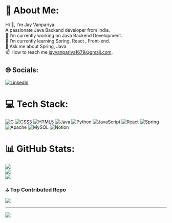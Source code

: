 # 💫 About Me:
Hi 👋, I'm Jay Vanpariya.<br>A passionate Java Backend developer from India.<br>🔭 I’m currently working on Java Backend Development.<br>🌱 I’m currently learning Spring, React , Front-end.<br>💬 Ask me about Spring, Java.<br>📫 How to reach me jayvanpariya1679@gmail.com.


## 🌐 Socials:
[![LinkedIn](https://img.shields.io/badge/LinkedIn-%230077B5.svg?logo=linkedin&logoColor=white)](https://linkedin.com/in/jay-vanpariya-94b338223) 

# 💻 Tech Stack:
![C](https://img.shields.io/badge/c-%2300599C.svg?style=for-the-badge&logo=c&logoColor=white) ![CSS3](https://img.shields.io/badge/css3-%231572B6.svg?style=for-the-badge&logo=css3&logoColor=white) ![HTML5](https://img.shields.io/badge/html5-%23E34F26.svg?style=for-the-badge&logo=html5&logoColor=white) ![Java](https://img.shields.io/badge/java-%23ED8B00.svg?style=for-the-badge&logo=java&logoColor=white) ![Python](https://img.shields.io/badge/python-3670A0?style=for-the-badge&logo=python&logoColor=ffdd54) ![JavaScript](https://img.shields.io/badge/javascript-%23323330.svg?style=for-the-badge&logo=javascript&logoColor=%23F7DF1E) ![React](https://img.shields.io/badge/react-%2320232a.svg?style=for-the-badge&logo=react&logoColor=%2361DAFB) ![Spring](https://img.shields.io/badge/spring-%236DB33F.svg?style=for-the-badge&logo=spring&logoColor=white) ![Apache](https://img.shields.io/badge/apache-%23D42029.svg?style=for-the-badge&logo=apache&logoColor=white) ![MySQL](https://img.shields.io/badge/mysql-%2300f.svg?style=for-the-badge&logo=mysql&logoColor=white) ![Notion](https://img.shields.io/badge/Notion-%23000000.svg?style=for-the-badge&logo=notion&logoColor=white)
# 📊 GitHub Stats:
![](https://github-readme-stats.vercel.app/api?username=jayvanpariya1679&theme=react&hide_border=false&include_all_commits=true&count_private=true)<br/>
![](https://github-readme-streak-stats.herokuapp.com/?user=jayvanpariya1679&theme=react&hide_border=false)<br/>
![](https://github-readme-stats.vercel.app/api/top-langs/?username=jayvanpariya1679&theme=react&hide_border=false&include_all_commits=true&count_private=true&layout=compact)

### 🔝 Top Contributed Repo
![](https://github-contributor-stats.vercel.app/api?username=jayvanpariya1679&limit=5&theme=nord&combine_all_yearly_contributions=true)

---
[![](https://visitcount.itsvg.in/api?id=jayvanpariya1679&icon=0&color=0)](https://visitcount.itsvg.in)

<!-- Proudly created with GPRM ( https://gprm.itsvg.in ) -->
